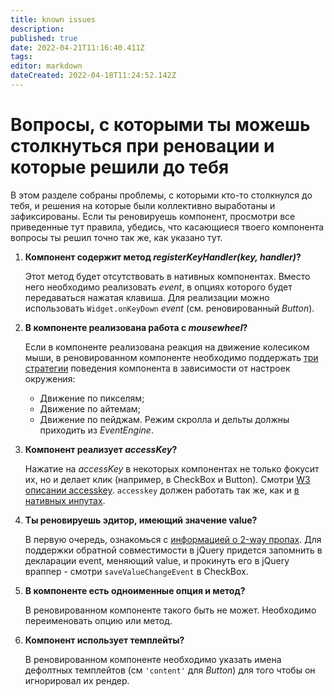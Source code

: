```yaml
---
title: known issues
description: 
published: true
date: 2022-04-21T11:16:40.411Z
tags: 
editor: markdown
dateCreated: 2022-04-18T11:24:52.142Z
---
```


# Вопросы, с которыми ты можешь столкнуться при реновации и которые решили до тебя

В этом разделе собраны проблемы, с которыми кто-то столкнулся до тебя, и решения на которые были коллективно выработаны и зафиксированы. Если ты реновируешь компонент, просмотри все приведенные тут правила, убедись, что касающиеся твоего компонента вопросы ты решил точно так же, как указано тут.

1. **Компонент содержит метод *registerKeyHandler(key, handler)*?**

    Этот метод будет отсутствовать в нативных компонентах. Вместо него необходимо реализовать *event*, в опциях которого будет передаваться нажатая клавиша. Для реализации можно использовать `Widget.onKeyDown` *event* (см. реновированный *Button*).

2. **В компоненте реализована работа с *mousewheel*?**

    Если в компоненте реализована реакция на движение колесиком мыши, в   реновированном компоненте необходимо поддержать [три стратегии](https://developer.mozilla.org/en-US/docs/Web/API/WheelEvent/deltaMode) поведения компонента в зависимости от настроек окружения:
    * Движение по пикселям;
    * Движение по айтемам;
    * Движение по пейджам.
    Режим скролла и дельты должны приходить из *EventEngine*.

3. **Компонент реализует *accessKey*?**

    Нажатие на *accessKey* в некоторых компонентах не только фокусит их, но и делает клик (например, в CheckBox и Button). Смотри [W3 описании accesskey](https://www.w3.org/TR/2011/WD-html5-20110525/editing.html#the-accesskey-attribute). `accesskey` должен работать так же, как и [в нативных инпутах](https://codepen.io/zedwag/pen/PoWbgRW).

4. **Ты реновируешь эдитор, имеющий значение value?**

    В первую очередь, ознакомься с [информацией о 2-way пропах](#значения-для-twoway-пропов).
    Для поддержки обратной совместимости в jQuery придется запомнить в декларации event, меняющий value, и прокинуть его в jQuery враппер - смотри `saveValueChangeEvent` в CheckBox.

5. **В компоненте есть одноименные опция и метод?**

    В реновированном компоненте такого быть не может. Необходимо переименовать опцию или метод.
    

6. **Компонент использует темплейты?**

    В реновированном компоненте необходимо указать имена дефолтных темплейтов (см `'content'` для *Button*) для того чтобы он игнорировал их рендер. 
